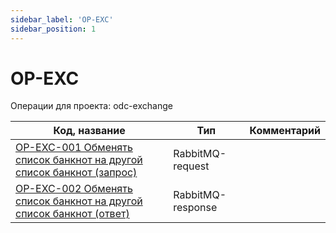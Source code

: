```yaml
---
sidebar_label: 'OP-EXC'
sidebar_position: 1
---
```

# OP-EXC

Операции для проекта:  odc-exchange

| Код, название | Тип | Комментарий |
| ----- | ----- | --- | 
| [OP-EXC-001 Обменять список банкнот на другой список банкнот (запрос)](001.md) | RabbitMQ-request | | 
| [OP-EXC-002 Обменять список банкнот на другой список банкнот (ответ)](002.md) | RabbitMQ-response | | 